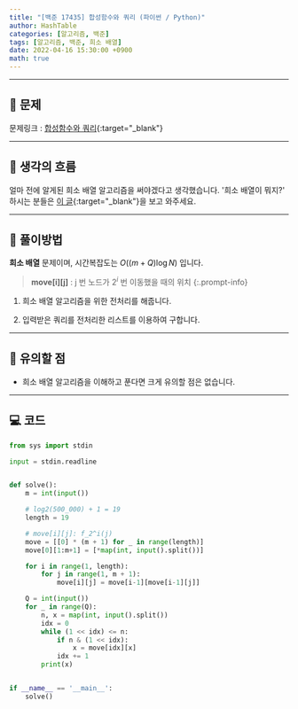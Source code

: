 ```yaml
---
title: "[백준 17435] 합성함수와 쿼리 (파이썬 / Python)"
author: HashTable
categories: [알고리즘, 백준]
tags: [알고리즘, 백준, 희소 배열]
date: 2022-04-16 15:30:00 +0900
math: true
---
```


---
## 📑 문제

문제링크 : [합성함수와 쿼리](https://www.acmicpc.net/problem/17435){:target="_blank"}

---
## 🤔 생각의 흐름

얼마 전에 알게된 희소 배열 알고리즘을 써야겠다고 생각했습니다.
'희소 배열이 뭐지?' 하시는 분들은 [이 글](https://jintak0401.github.io/posts/theory-sparse-array/){:target="_blank"}을 보고 와주세요.

---

## 🎯 풀이방법

**희소 배열** 문제이며, 시간복잡도는 $O((m + Q) \log N)$ 입니다.

> **move[i][j]** : j 번 노드가 $2^i$ 번 이동했을 때의 위치
{:.prompt-info}

1. 희소 배열 알고리즘을 위한 전처리를 해줍니다.

2. 입력받은 쿼리를 전처리한 리스트를 이용하여 구합니다.

---
## 🔎 유의할 점

* 희소 배열 알고리즘을 이해하고 푼다면 크게 유의할 점은 없습니다.

---

## 💻 코드

```python
from sys import stdin

input = stdin.readline


def solve():
    m = int(input())

    # log2(500_000) + 1 = 19
    length = 19

    # move[i][j]: f_2^i(j)
    move = [[0] * (m + 1) for _ in range(length)]
    move[0][1:m+1] = [*map(int, input().split())]

    for i in range(1, length):
        for j in range(1, m + 1):
            move[i][j] = move[i-1][move[i-1][j]]

    Q = int(input())
    for _ in range(Q):
        n, x = map(int, input().split())
        idx = 0
        while (1 << idx) <= n:
            if n & (1 << idx):
                x = move[idx][x]
            idx += 1
        print(x)


if __name__ == '__main__':
    solve()
```
